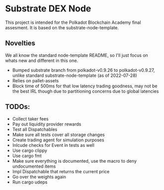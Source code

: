 # Substrate DEX Node
This project is intended for the Polkadot Blockchain Academy final assesment.
It is based on the substrate-node-template.

## Novelties
We all know the standard node-template README, so I'll just focus on whats new and different in this one.

- Bumped substrate branch from polkadot-v0.9.26 to polkadot-v0.9.27, unlike standard substrate-node-template (as of 2022-07-28)
- Relies on pallet-assets
- Block time of 500ms for that low latency trading goodness, may not be the best IRL though due to partitioning concerns due to global latencies

## TODOs:
- Collect taker fees
- Pay out liquidity provider rewards
- Test all Dispatchables
- Make sure all tests cover all storage changes
- Create trading agent for simulation purposes
- Inlcude checks for Event in tests as well
- Use cargo clippy
- Use cargo fmt
- Make sure everything is documented, use the macro to deny undocumented items
- Impl Dispatchable that returns the current price
- Go over the weights again
- Run cargo udeps